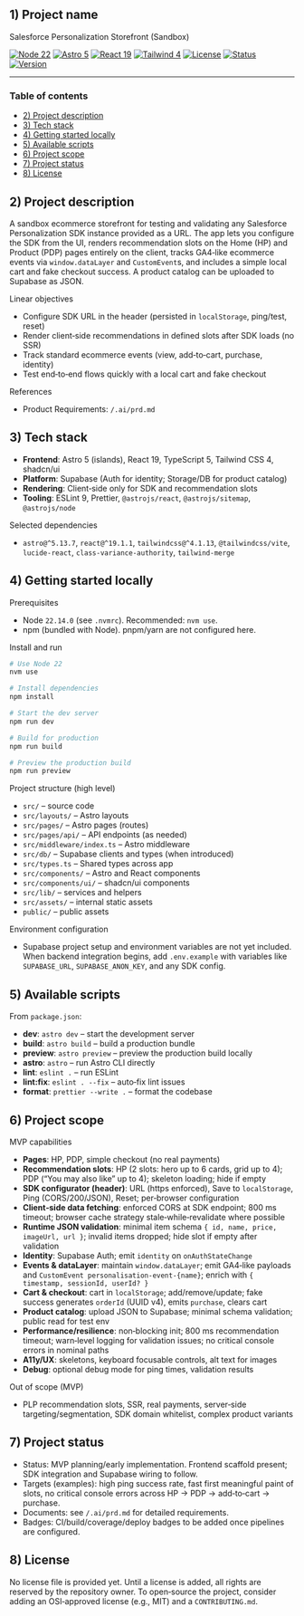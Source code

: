 ## 1) Project name

Salesforce Personalization Storefront (Sandbox)

<p align="left">
  <a href="https://nodejs.org" target="_blank"><img alt="Node 22" src="https://img.shields.io/badge/node-22.14.0-339933?logo=node.js&logoColor=white"></a>
  <a href="https://astro.build" target="_blank"><img alt="Astro 5" src="https://img.shields.io/badge/astro-5-FF5D01?logo=astro&logoColor=white"></a>
  <a href="https://react.dev" target="_blank"><img alt="React 19" src="https://img.shields.io/badge/react-19-61DAFB?logo=react&logoColor=black"></a>
  <a href="https://tailwindcss.com" target="_blank"><img alt="Tailwind 4" src="https://img.shields.io/badge/tailwind-4-06B6D4?logo=tailwindcss&logoColor=white"></a>
  <a href="#8-license" target="_blank"><img alt="License" src="https://img.shields.io/badge/license-TBD-lightgrey"></a>
  <a href="#7-project-status" target="_blank"><img alt="Status" src="https://img.shields.io/badge/status-MVP_planning-blue"></a>
  <a href="./package.json" target="_blank"><img alt="Version" src="https://img.shields.io/badge/version-0.0.1-informational"></a>
  
</p>

---

### Table of contents
- [2) Project description](#2-project-description)
- [3) Tech stack](#3-tech-stack)
- [4) Getting started locally](#4-getting-started-locally)
- [5) Available scripts](#5-available-scripts)
- [6) Project scope](#6-project-scope)
- [7) Project status](#7-project-status)
- [8) License](#8-license)

## 2) Project description

A sandbox ecommerce storefront for testing and validating any Salesforce Personalization SDK instance provided as a URL. The app lets you configure the SDK from the UI, renders recommendation slots on the Home (HP) and Product (PDP) pages entirely on the client, tracks GA4‑like ecommerce events via `window.dataLayer` and `CustomEvent`s, and includes a simple local cart and fake checkout success. A product catalog can be uploaded to Supabase as JSON.

Linear objectives
- Configure SDK URL in the header (persisted in `localStorage`, ping/test, reset)
- Render client‑side recommendations in defined slots after SDK loads (no SSR)
- Track standard ecommerce events (view, add‑to‑cart, purchase, identity)
- Test end‑to‑end flows quickly with a local cart and fake checkout

References
- Product Requirements: `/.ai/prd.md`

## 3) Tech stack

- **Frontend**: Astro 5 (islands), React 19, TypeScript 5, Tailwind CSS 4, shadcn/ui
- **Platform**: Supabase (Auth for identity; Storage/DB for product catalog)
- **Rendering**: Client‑side only for SDK and recommendation slots
- **Tooling**: ESLint 9, Prettier, `@astrojs/react`, `@astrojs/sitemap`, `@astrojs/node`

Selected dependencies
- `astro@^5.13.7`, `react@^19.1.1`, `tailwindcss@^4.1.13`, `@tailwindcss/vite`, `lucide-react`, `class-variance-authority`, `tailwind-merge`

## 4) Getting started locally

Prerequisites
- Node `22.14.0` (see `.nvmrc`). Recommended: `nvm use`.
- npm (bundled with Node). pnpm/yarn are not configured here.

Install and run
```bash
# Use Node 22
nvm use

# Install dependencies
npm install

# Start the dev server
npm run dev

# Build for production
npm run build

# Preview the production build
npm run preview
```

Project structure (high level)
- `src/` – source code
- `src/layouts/` – Astro layouts
- `src/pages/` – Astro pages (routes)
- `src/pages/api/` – API endpoints (as needed)
- `src/middleware/index.ts` – Astro middleware
- `src/db/` – Supabase clients and types (when introduced)
- `src/types.ts` – Shared types across app
- `src/components/` – Astro and React components
- `src/components/ui/` – shadcn/ui components
- `src/lib/` – services and helpers
- `src/assets/` – internal static assets
- `public/` – public assets

Environment configuration
- Supabase project setup and environment variables are not yet included. When backend integration begins, add `.env.example` with variables like `SUPABASE_URL`, `SUPABASE_ANON_KEY`, and any SDK config.

## 5) Available scripts

From `package.json`:
- **dev**: `astro dev` – start the development server
- **build**: `astro build` – build a production bundle
- **preview**: `astro preview` – preview the production build locally
- **astro**: `astro` – run Astro CLI directly
- **lint**: `eslint .` – run ESLint
- **lint:fix**: `eslint . --fix` – auto‑fix lint issues
- **format**: `prettier --write .` – format the codebase

## 6) Project scope

MVP capabilities
- **Pages**: HP, PDP, simple checkout (no real payments)
- **Recommendation slots**: HP (2 slots: hero up to 6 cards, grid up to 4); PDP (“You may also like” up to 4); skeleton loading; hide if empty
- **SDK configurator (header)**: URL (https enforced), Save to `localStorage`, Ping (CORS/200/JSON), Reset; per‑browser configuration
- **Client‑side data fetching**: enforced CORS at SDK endpoint; 800 ms timeout; browser cache strategy stale‑while‑revalidate where possible
- **Runtime JSON validation**: minimal item schema `{ id, name, price, imageUrl, url }`; invalid items dropped; hide slot if empty after validation
- **Identity**: Supabase Auth; emit `identity` on `onAuthStateChange`
- **Events & dataLayer**: maintain `window.dataLayer`; emit GA4‑like payloads and `CustomEvent personalisation-event-{name}`; enrich with `{ timestamp, sessionId, userId? }`
- **Cart & checkout**: cart in `localStorage`; add/remove/update; fake success generates `orderId` (UUID v4), emits `purchase`, clears cart
- **Product catalog**: upload JSON to Supabase; minimal schema validation; public read for test env
- **Performance/resilience**: non‑blocking init; 800 ms recommendation timeout; warn‑level logging for validation issues; no critical console errors in nominal paths
- **A11y/UX**: skeletons, keyboard focusable controls, alt text for images
- **Debug**: optional debug mode for ping times, validation results

Out of scope (MVP)
- PLP recommendation slots, SSR, real payments, server‑side targeting/segmentation, SDK domain whitelist, complex product variants

## 7) Project status

- Status: MVP planning/early implementation. Frontend scaffold present; SDK integration and Supabase wiring to follow.
- Targets (examples): high ping success rate, fast first meaningful paint of slots, no critical console errors across HP → PDP → add‑to‑cart → purchase.
- Documents: see `/.ai/prd.md` for detailed requirements.
- Badges: CI/build/coverage/deploy badges to be added once pipelines are configured.

## 8) License

No license file is provided yet. Until a license is added, all rights are reserved by the repository owner. To open‑source the project, consider adding an OSI‑approved license (e.g., MIT) and a `CONTRIBUTING.md`.
